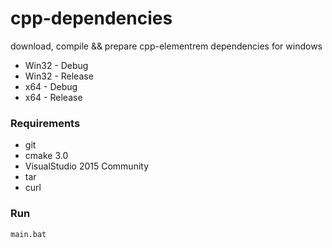 # cpp-dependencies

download, compile && prepare cpp-elementrem dependencies for windows

* Win32 - Debug
* Win32 - Release
* x64 - Debug
* x64 - Release

### Requirements

* git
* cmake 3.0
* VisualStudio 2015 Community
* tar
* curl

### Run

```shell
main.bat
```
